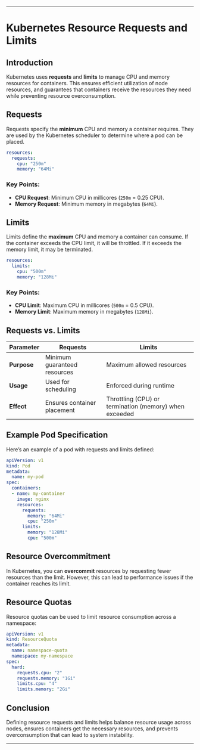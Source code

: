 

---

# Kubernetes Resource Requests and Limits

## Introduction
Kubernetes uses **requests** and **limits** to manage CPU and memory resources for containers. This ensures efficient utilization of node resources, and guarantees that containers receive the resources they need while preventing resource overconsumption.

## Requests
Requests specify the **minimum** CPU and memory a container requires. They are used by the Kubernetes scheduler to determine where a pod can be placed.
```yaml
resources:
  requests:
    cpu: "250m"
    memory: "64Mi"
```

### Key Points:
- **CPU Request**: Minimum CPU in millicores (`250m` = 0.25 CPU).
- **Memory Request**: Minimum memory in megabytes (`64Mi`).

## Limits
Limits define the **maximum** CPU and memory a container can consume. If the container exceeds the CPU limit, it will be throttled. If it exceeds the memory limit, it may be terminated.
```yaml
resources:
  limits:
    cpu: "500m"
    memory: "128Mi"
```

### Key Points:
- **CPU Limit**: Maximum CPU in millicores (`500m` = 0.5 CPU).
- **Memory Limit**: Maximum memory in megabytes (`128Mi`).

## Requests vs. Limits
| **Parameter**  | **Requests**                   | **Limits**                      |
|----------------|--------------------------------|---------------------------------|
| **Purpose**    | Minimum guaranteed resources   | Maximum allowed resources       |
| **Usage**      | Used for scheduling            | Enforced during runtime         |
| **Effect**     | Ensures container placement    | Throttling (CPU) or termination (memory) when exceeded |

## Example Pod Specification
Here’s an example of a pod with requests and limits defined:
```yaml
apiVersion: v1
kind: Pod
metadata:
  name: my-pod
spec:
  containers:
  - name: my-container
    image: nginx
    resources:
      requests:
        memory: "64Mi"
        cpu: "250m"
      limits:
        memory: "128Mi"
        cpu: "500m"
```

## Resource Overcommitment
In Kubernetes, you can **overcommit** resources by requesting fewer resources than the limit. However, this can lead to performance issues if the container reaches its limit.

## Resource Quotas
Resource quotas can be used to limit resource consumption across a namespace:
```yaml
apiVersion: v1
kind: ResourceQuota
metadata:
  name: namespace-quota
  namespace: my-namespace
spec:
  hard:
    requests.cpu: "2"
    requests.memory: "1Gi"
    limits.cpu: "4"
    limits.memory: "2Gi"
```

## Conclusion
Defining resource requests and limits helps balance resource usage across nodes, ensures containers get the necessary resources, and prevents overconsumption that can lead to system instability.

--- 


